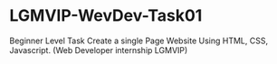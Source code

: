 # LGMVIP-WevDev-Task01
Beginner Level Task Create a single Page Website Using HTML, CSS, Javascript. (Web Developer internship LGMVIP)

